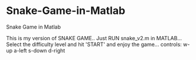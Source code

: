 # Snake-Game-in-Matlab
Snake Game in Matlab

This is my version of SNAKE GAME..
Just RUN snake_v2.m in MATLAB...
Select the difficulty level and hit 'START' and enjoy the game...
controls:
w-up
a-left
s-down
d-right
